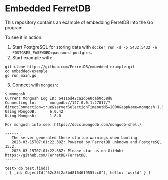 # Embedded FerretDB

This repository contains an example of embedding FerretDB into the Go program.

To see it in action:

1. Start PostgreSQL for storing data with `docker run -d -p 5432:5432 -e POSTGRES_PASSWORD=password postgres`.
2. Start example with:
```
git clone https://github.com/FerretDB/embedded-example.git
cd embedded-example
go run main.go
```

3. Connect with `mongosh`:

```
$ mongosh
Current Mongosh Log ID:	64116d42ca2d5e0cab0c58d8
Connecting to:		mongodb://127.0.0.1:27017/?directConnection=true&serverSelectionTimeoutMS=2000&appName=mongosh+1.8.0
Using MongoDB:		6.0.42
Using Mongosh:		1.8.0

For mongosh info see: https://docs.mongodb.com/mongodb-shell/

------
   The server generated these startup warnings when booting
   2023-03-15T07:01:22.38Z: Powered by FerretDB unknown and PostgreSQL 15.2.
   2023-03-15T07:01:22.38Z: Please star us on GitHub: https://github.com/FerretDB/FerretDB.
------

test> db.test.find()
[ { _id: ObjectId("62c85f2a3bd8164619555cc0"), hello: 'world' } ]
```
